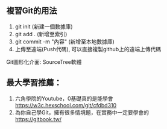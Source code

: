 ## 複習Git的用法
1. git init  (新建一個數據庫)
2. git add . (新增至索引)
3. git commit -m "內容" (新增至本地數據庫)
4. 上傳至遠端(Push代碼), 可以直接複製github上的遠端上傳代碼

Git圖形化介面: SourceTree軟體

## 最大學習推薦：
1. 六角學院的Youtube，0基礎真的是能學會 https://w3c.hexschool.com/git/cfdbd310
2. 為你自己學Git，擁有很多情境題，在實務中一定要學會的　https://gitbook.tw/